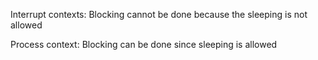 Interrupt contexts: Blocking cannot be done because the sleeping is not allowed

Process context: Blocking can be done since sleeping is allowed
